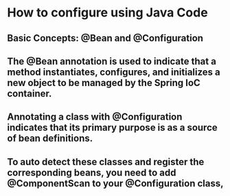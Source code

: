 
# How to configure using Java Code

	
## Basic Concepts: @Bean and @Configuration

##  The **@Bean** annotation is used to indicate that a method instantiates, configures, and initializes a new  object to be managed by the Spring IoC container.

## Annotating a class with **@Configuration** indicates that its primary purpose is as a source of bean  definitions. 

## To auto detect these classes and register the corresponding beans, you need to 	add **@ComponentScan** to your **@Configuration** class,
